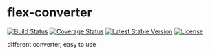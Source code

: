 flex-converter
==============

[![Build Status](https://travis-ci.org/elnebuloso/flex-converter.svg?branch=master)](https://travis-ci.org/elnebuloso/flex-converter)
[![Coverage Status](https://img.shields.io/coveralls/elnebuloso/flex-converter.svg)](https://coveralls.io/r/elnebuloso/flex-converter?branch=master)
[![Latest Stable Version](https://poser.pugx.org/elnebuloso/flex-converter/v/stable.svg)](https://packagist.org/packages/elnebuloso/flex-converter)
[![License](https://poser.pugx.org/elnebuloso/flex-converter/license.svg)](https://packagist.org/packages/elnebuloso/flex-converter)

different converter, easy to use